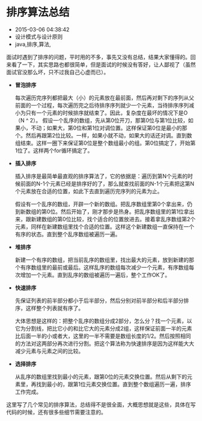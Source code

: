 # 排序算法总结
- 2015-03-06 04:38:42
- 设计模式与设计原则
- java,排序,算法,

<!--markdown-->面试时遇到了排序的问题，平时用的不多，事先又没有总结，结果大家懂得的。回来看了一下，其实思路也都很简单，但是面试的时候没有答好，让人鄙视了（虽然面试官没那么坏，只不过我自己心虚而已）。


<!--more-->


 - **冒泡排序**
    
    每次遍历完序列都把最大（小）的元素放在最前面，然后再对剩下的序列从父前面的一个过程，每次遍历完之后待排序序列就少一个元素，当待排序序列减小为只有一个元素的时候排序就结束了。因此，复杂度在最坏的情况下是O（N ^ 2）。
    假设一个乱序的数组，先从第0位开刀，那第0位与第1位比较，如果小，不动；如果大，第0位和第1位对调位置。这样保证第0位是最小的那个。然后再跟第2位比较。一样，如果小就不动，如果大的话还对调。直到数组结束。这样一圈下来保证第0位是整个数组最小的组。第0位搞定了，开始第1位了。这样两个for循环搞定了。

 - **插入排序**

    插入排序是最简单最直观的排序算法了，它的依据是：遍历到第N个元素的时候前面的N-1个元素已经是排序好的了，那么就查找前面的N-1个元素把这第N个元素放在合适的位置，如此下去直到遍历完序列的元素为止。

    假设有一个乱序的数组，开辟一个新的数组。把乱序数组里第0个拿出来，仍到新数组的第0位。然后开始了，刚才那步是热身。把乱序数组里的第1位拿出来，跟新建数组的第0位比较，找个适合的位置放进去。接着拿乱序数组第2个元素，同样在新建数组里找个合适的位置。这样这个新建数组一直保持在一个有序的状态。直到整个乱序数组被遍历一遍。

 - **堆排序**

    新建一个有序的数组，把当前乱序的数组里，找出最大的元素，放到新建的那个有序数组里的最前或最后。这样乱序的数组每次减少一个元素，有序数组每次增加一个元素。直到乱序的数组被遍历一遍后，整个工作OK了。

 - **快速排序**

    先保证列表的前半部分都小于后半部分，然后分别对前半部分和后半部分排序，这样整个列表就有序了。

    大体思想是这样的：把整个乱序的数组分成2部分，怎么分？找一个元素，以它为分割线，把比它小的和比它大的元素分成2组，这样保证前面一半的元素比后面一半的小或者大，这里的一半不需要是数组长度的1/2。然后按照相同的方法对这两部分再次进行分割。把这个算法称为快速排序是因为这样能大大减少元素与元素之间的比较。

 - **选择排序**

    从乱序的数组里找到最小的元素，跟第0位的元素交换位置。然后从剩下的元素里，再找到最小的，跟第1位元素交换位置。直到整个数组遍历一遍，排序工作完成。



这里写了几个常见的排序算法，总结得不是很全面，大概思想就是这些，具体在写代码的时候，还有很多些细节需要注意的。